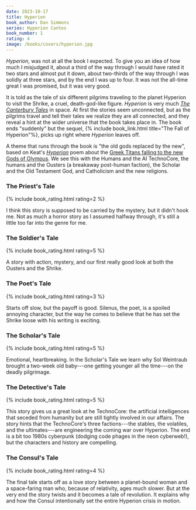 ```yaml
---
date: 2023-10-17
title: Hyperion
book_author: Dan Simmons
series: Hyperion Cantos
book_number: 1
rating: 4
image: /books/covers/hyperion.jpg
---
```


<cite class="book-title">Hyperion</cite>, was not at all the book I expected.
To give you an idea of how much I misjudged it, about a third of the way
through I would have rated it two stars and almost put it down, about
two-thirds of the way through I was solidly at three stars, and by the end I
was up to four. It was not the all-time great I was promised, but it was very
good.

It is told as the tale of six different pilgrims traveling to the planet
Hyperion to visit the Shrike, a cruel, death-god-like figure. <cite
class="book-title">Hyperion</cite> is very much <cite class="book-title">[The
Canterbury Tales][tales]</cite> in space. At first the stories seem
unconnected, but as the pilgrims travel and tell their tales we realize they
are all connected, and they reveal a hint at the wider universe that the book
takes place in. The book ends "suddenly" but the sequel, {% include
book_link.html title="The Fall of Hyperion"%}, picks up right where <cite
class="book-title">Hyperion</cite> leaves off.

[tales]: https://en.wikipedia.org/wiki/The_Canterbury_Tales

A theme that runs through the book is "the old gods replaced by the new",
based on Keat's <cite class="book-title">[Hyperion][hyperion]</cite> poem
about the [Greek Titans falling to the new Gods of Olympus][titanomachy]. We
see this with the Humans and the AI TechnoCore, the humans and the Ousters (a
breakaway post-human faction), the Scholar and the Old Testament God, and
Catholicism and the new religions.

[hyperion]: https://en.wikipedia.org/wiki/Hyperion_(poem)
[titanomachy]: https://en.wikipedia.org/wiki/Titanomachy

### The Priest's Tale
{% include book_rating.html rating=2 %}

I think this story is supposed to be carried by the mystery, but it didn't
hook me. Not as much a horror story as I assumed halfway through, it's still a
little too far into the genre for me.

### The Soldier's Tale
{% include book_rating.html rating=5 %}

A story with action, mystery, and our first really good look at both the
Ousters and the Shrike.

### The Poet's Tale
{% include book_rating.html rating=3 %}

Starts off slow, but the payoff is good. Silenus, the poet, is a spoiled
annoying character, but the way he comes to believe that he has set the Shrike
loose with his writing is exciting.

### The Scholar's Tale
{% include book_rating.html rating=5 %}

Emotional, heartbreaking. In the Scholar's Tale we learn why Sol Weintraub
brought a two-week old baby---one getting younger all the time---on the deadly
pilgrimage.

### The Detective's Tale
{% include book_rating.html rating=5 %}

This story gives us a great look at he TechnoCore: the artificial
intelligences that seceded from humanity but are still tightly involved in our
affairs. The story hints that the TechnoCore's three factions---the stables,
the volatiles, and the ultimates---are engineering the coming war over
Hyperion. The end is a bit too 1980s cyberpunk (dodging code phages in the
neon cyberweb!), but the characters and history are compelling.

### The Consul's Tale
{% include book_rating.html rating=4 %}

The final tale starts off as a love story between a planet-bound woman and a
space-faring man who, because of relativity, ages much slower. But at the very
end the story twists and it becomes a tale of revolution. It explains why and
how the Consul intentionally set the entire Hyperion crisis in motion.

